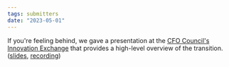 ```yaml
---
tags: submitters
date: "2023-05-01"
---
```

If you're feeling behind, we gave a presentation at the [CFO Council's Innovation Exchange](https://www.cfo.gov/financial-assistance/resources/innovation-exchanges.html) that provides a high-level overview of the transition. ([slides](https://www.cfo.gov/wp-content/uploads/2022/20220421-April%20IEX%20FAC%20Slides.pdf), [recording](https://vimeo.com/702983024/ec4e715952))